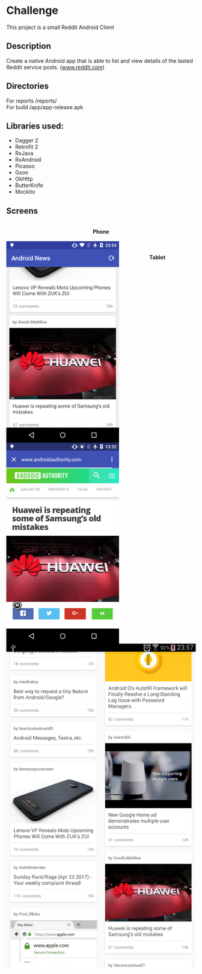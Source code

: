 # Challenge

This project is a small Reddit Android Client

## Description

Create a native Android app that is able to list and view details of the 
lasted Reddit service posts. (www.reddit.com)

## Directories

For reports /reports/
<br>
For build /app/app-release.apk

## Libraries used:

- Dagger 2
- Retrofit 2
- RxJava
- RxAndroid
- Picasso
- Gson
- OkHttp
- ButterKnife
- Mockito

## Screens

<p align="center">
  <b></b>
  <br><b>Phone</b><br><br>
  <img width="300" style="float:left;" src="/screens/device-2017-04-23-235532.png">
  <img width="300" style="float:left;" src="/screens/device-2017-04-23-133259.png">
  <br><br><b>Tablet</b><br><br>
  <img width="600" src="/screens/device-2017-04-23-235705.png">
</p>

